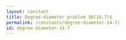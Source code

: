 ```yaml
---
layout: constant
title: Degree-diameter problem $N(14,7)$
permalink: /constants/degree-diameter-14-7/
id: degree-diameter-14-7
---
```

